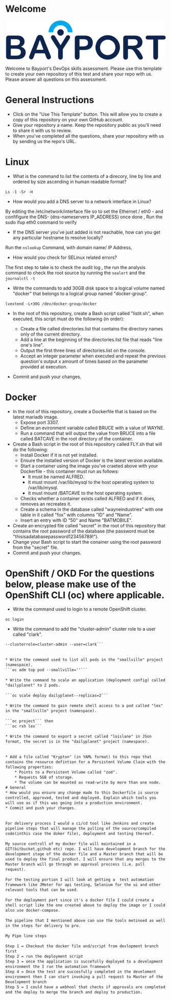 
# Welcome

![Bayport](/Bayport_Logo.png)

Welcome to Bayport's DevOps skills assessment.
Please use this template to create your own repository of this test and share your repo with us. Please answer all questions on this assessment.
# General Instructions
* Click on the "Use This Template" button. This will allow you to create a copy of this repository on your own GitHub account.
* Give your repository a name. Keep the repository public as you'll need to share it with us to review.
* When you've completed all the questions, share your repository with us by sending us the repo's URL.
# Linux
* What is the command to list the contents of a direcory, line by line and ordered by size ascending in human readable format?

 ``` Ls -1 -Sr -H  ```
 
* How would you add a DNS server to a network interface in Linux? 

 By editing the /etc/network/interface file so to set the Ethernet / eth0 - and confifigure the DNS- (dns-nameservers IP_ADDRESS) once done , Run the sudo ifup eth0 command to verify 

* If the DNS server you've just added is not reachable, how can you get any particular hostname to resolve locally? 

Run the ```nslookup``` Command, with domain name/ IP Address, 

* How would you check for SELinux related errors?

 The first step to take is to check the audit log , the run the analysis command to check the root source by running the ```sealert``` and the ```journalctl -t```

* Write the commands to add 30GB disk space to a logical volume named "docker" that belongs to a logical group named "docker-group".

```lvextend -L+30G /dev/docker-group/docker```

* In the root of this repository, create a Bash script called "listit.sh", when executed, this script must do the following (in order):

    * Create a file called directories.list that contains the directory names only of the current directory.
    * Add a line at the beginning of the directories.list file that reads "line one's line".
    * Output the first three lines of directories.list on the console.
    * Accept an integer parameter when executed and repeat the previous question's output x amount of times based on the parameter provided at execution.

* Commit and push your changes.

# Docker
* In the root of this repository, create a Dockerfile that is based on the latest mariadb image.
    * Expose port 3307.
    * Define an evironment variable called BRUCE with a value of WAYNE.
    * Run a command that will output the value from BRUCE into a file called BATCAVE in the root directory of the container. 
* Create a Bash script in the root of this repository called FLY.sh that will do the following:
    * Install Docker if it is not yet installed.
    * Ensure the installed version of Docker is the latest version available.
    * Start a container using the image you've craeted above with your Dockerfile - this container must run as follows:
        * It must be named ALFRED.
        * It must mount /var/lib/mysql to the host operating system to /var/lib/mysql.
        * It must mount /BATCAVE to the host operating system.
    * Checks whether a container exists called ALFRED and if it does, removes an recreates it.
    * Create a schema in the database called "wayneindustries" with one table in it called "fox" with columns "ID" and "Name".
    * Insert an entry with ID "50" and Name "BATMOBILE".
* Create an encrypted file called "secret" in the root of this repository that contains the root password of the database (the password must be "thisisadatabasepassword123456789!").
* Change your Bash script to start the conainer using the root password from the "secret" file.
* Commit and push your changes.

# OpenShift / OKD For the questions below, please make use of the OpenShift CLI (oc) where applicable.
* Write the command used to login to a remote OpenShift cluster.

```oc login ```

* Write the command to add the "cluster-admin" cluster role to a user called "clark".

```oc create clusterrolebinding registry-controller \
--clusterrole=cluster-admin --user=clark```


* Write the command used to list all pods in the "smallville" project (namespace).
```oc adm top pod --smallville=''```

* Write the command to scale an application (deployment config) called "dailyplanet" to 2 pods.

```oc scale deploy dailyplanet--replicas=2```

* Write the command to gain remote shell access to a pod called "lex" in the "smallville" project (namespace).

```oc project``` then 
```oc rsh lex``` 

* Write the command to export a secret called "loislane" in JSon format, the secret is in the "dailyplanet" project (namespace). 


* Add a file called "Krypton" (in YAML format) to this repo that contains the resource defintion for a Persistent Volume Claim with the following properties:
    * Points to a Persistent Volume called "zod".
    * Requests 5GB of storage.
    * The volume can be mounted as read-write by more than one node.
# General
* How would you ensure any change made to this Dockerfile is source controlled, approved, tested and deployed. Explain which tools you will use as if this was going into a production environment.
* Commit and push your changes.


For delivery process I would a ci/cd tool like Jenkins and create pipeline steps that will manage the pulling of the source/compiled code(inthis case the doker file), deployment and testing thereof.

My source controll of my docker file will maintained in a GIT(bitbucket,github etc) repo. I will have development branch for the development stage of the docker file and a Master branch that will be used to deploy the final product. I will ensure that any merges to the Master branch will go through an approval proccess (i.e. pull request). 

For the testing portion I will look at getting a  test automation framework like JMeter for api testing, Selenium for the ui and other relevant tools that can be used.

For the deployment part since it's a docker file I could create a shell script like the one created above to deploy the image or I could also use docker-compose. 

The pipeline that I mentioned above can use the tools metinoed as well in the steps for delivery to pro.

My Pipe line steps 

Step 1 = Checkout the docker file and/script from devlopment branch first 
Step 2 = run the deployment script 
Step 3 = once the application is succefully deployed to a development environment the I run the automation framework
Step 4 = Once the test are succesfully completed in the develoment environment then I can start invoking a pull request to Master of the Development branch
Step 5 = I could have a webhool that checks if approvals are completed and the deploy to merge the branch and deploy to production.
